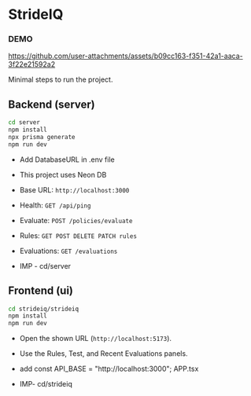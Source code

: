 # StrideIQ 

### DEMO


https://github.com/user-attachments/assets/b09cc163-f351-42a1-aaca-3f22e21592a2




Minimal steps to run the project.

## Backend (server)
```bash
cd server
npm install
npx prisma generate
npm run dev
```
- Add DatabaseURL in .env file
- This project uses Neon DB

- Base URL: `http://localhost:3000`
- Health: `GET /api/ping`
- Evaluate: `POST /policies/evaluate`
- Rules: `GET POST DELETE PATCH rules`
- Evaluations: `GET /evaluations`

- IMP - cd/server

## Frontend (ui)
```bash
cd strideiq/strideiq
npm install
npm run dev
```
- Open the shown URL (`http://localhost:5173`).
- Use the Rules, Test, and Recent Evaluations panels.
- add const API_BASE = "http://localhost:3000"; APP.tsx

- IMP- cd/strideiq



